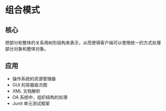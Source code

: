 # 组合模式

## 核心

把部分和整体的关系用树形结构来表示，从而使得客户端可以使用统一的方式处理部分对象和整体对象。

## 应用

- 操作系统的资源管理器
- GUI 的容器层次图
- XML 文档解析
- OA 系统中，组织结构的处理
- Junit 单元测试框架
